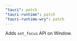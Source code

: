 ```yaml
---
"tauri": patch
"tauri-runtime": patch
"tauri-runtime-wry": patch
---
```


Adds `set_focus` API on Window.
